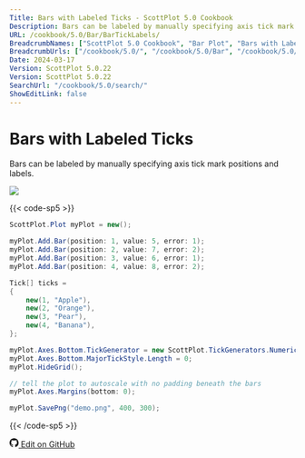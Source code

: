 ```yaml
---
Title: Bars with Labeled Ticks - ScottPlot 5.0 Cookbook
Description: Bars can be labeled by manually specifying axis tick mark positions and labels.
URL: /cookbook/5.0/Bar/BarTickLabels/
BreadcrumbNames: ["ScottPlot 5.0 Cookbook", "Bar Plot", "Bars with Labeled Ticks"]
BreadcrumbUrls: ["/cookbook/5.0/", "/cookbook/5.0/Bar", "/cookbook/5.0/Bar/BarTickLabels"]
Date: 2024-03-17
Version: ScottPlot 5.0.22
Version: ScottPlot 5.0.22
SearchUrl: "/cookbook/5.0/search/"
ShowEditLink: false
---
```


# Bars with Labeled Ticks


Bars can be labeled by manually specifying axis tick mark positions and labels.

[![](/cookbook/5.0/images/BarTickLabels.png?240316204900)](/cookbook/5.0/images/BarTickLabels.png?240316204900)

{{< code-sp5 >}}

```cs
ScottPlot.Plot myPlot = new();

myPlot.Add.Bar(position: 1, value: 5, error: 1);
myPlot.Add.Bar(position: 2, value: 7, error: 2);
myPlot.Add.Bar(position: 3, value: 6, error: 1);
myPlot.Add.Bar(position: 4, value: 8, error: 2);

Tick[] ticks =
{
    new(1, "Apple"),
    new(2, "Orange"),
    new(3, "Pear"),
    new(4, "Banana"),
};

myPlot.Axes.Bottom.TickGenerator = new ScottPlot.TickGenerators.NumericManual(ticks);
myPlot.Axes.Bottom.MajorTickStyle.Length = 0;
myPlot.HideGrid();

// tell the plot to autoscale with no padding beneath the bars
myPlot.Axes.Margins(bottom: 0);

myPlot.SavePng("demo.png", 400, 300);

```

{{< /code-sp5 >}}

<a href='https://github.com/ScottPlot/ScottPlot/blob/main/src/ScottPlot5/ScottPlot5%20Cookbook/Recipes/PlotTypes/Bar.cs'><svg xmlns="http://www.w3.org/2000/svg" width="16" height="16" fill="currentColor" class="mb-1 bi bi-github" viewBox="0 0 16 16">
  <path d="M8 0C3.58 0 0 3.58 0 8c0 3.54 2.29 6.53 5.47 7.59.4.07.55-.17.55-.38 0-.19-.01-.82-.01-1.49-2.01.37-2.53-.49-2.69-.94-.09-.23-.48-.94-.82-1.13-.28-.15-.68-.52-.01-.53.63-.01 1.08.58 1.23.82.72 1.21 1.87.87 2.33.66.07-.52.28-.87.51-1.07-1.78-.2-3.64-.89-3.64-3.95 0-.87.31-1.59.82-2.15-.08-.2-.36-1.02.08-2.12 0 0 .67-.21 2.2.82.64-.18 1.32-.27 2-.27s1.36.09 2 .27c1.53-1.04 2.2-.82 2.2-.82.44 1.1.16 1.92.08 2.12.51.56.82 1.27.82 2.15 0 3.07-1.87 3.75-3.65 3.95.29.25.54.73.54 1.48 0 1.07-.01 1.93-.01 2.2 0 .21.15.46.55.38A8.01 8.01 0 0 0 16 8c0-4.42-3.58-8-8-8"/>
</svg> Edit on GitHub</a>


